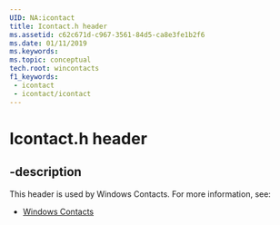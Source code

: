 ```yaml
---
UID: NA:icontact
title: Icontact.h header
ms.assetid: c62c671d-c967-3561-84d5-ca8e3fe1b2f6
ms.date: 01/11/2019
ms.keywords: 
ms.topic: conceptual
tech.root: wincontacts
f1_keywords:
 - icontact
 - icontact/icontact
---
```


# Icontact.h header


## -description

This header is used by Windows Contacts. For more information, see:

- [Windows Contacts](../_wincontacts/index.md)

